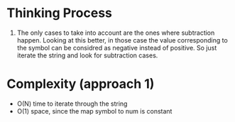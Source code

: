# Thinking Process 

1. The only cases to take into account are the ones where subtraction happen. Looking at this better, in those case the value corresponding to the symbol can be considred as negative instead of positive. So just iterate the string and look for subtraction cases.

# Complexity (approach 1)

* O(N) time to iterate through the string
* O(1) space, since the map symbol to num is constant






